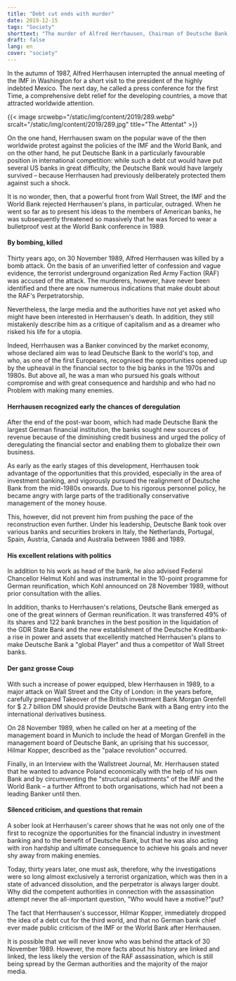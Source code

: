 ```yaml
---
title: "Debt cut ends with murder"
date: 2019-12-15
tags: "Society"
shorttext: "The murder of Alfred Herrhausen, Chairman of Deutsche Bank, was pushed to the RAF, but never solved."
draft: false
lang: en
cover: "society"
---
```


In the autumn of 1987, Alfred Herrhausen interrupted the annual meeting of the IMF in Washington for a short visit to the president of the highly indebted Mexico. The next day, he called a press conference for the first Time, a comprehensive debt relief for the developing countries, a move that attracted worldwide attention.

{{< image srcwebp="/static/img/content/2019/289.webp" srcalt="/static/img/content/2019/289.jpg" title="The Attentat" >}}

On the one hand, Herrhausen swam on the popular wave of the then worldwide protest against the policies of the IMF and the World Bank, and on the other hand, he put Deutsche Bank in a particularly favourable position in international competition: while such a debt cut would have put several US banks in great difficulty, the Deutsche Bank would have largely survived – because Herrhausen had previously deliberately protected them against such a shock.

It is no wonder, then, that a powerful front from Wall Street, the IMF and the World Bank rejected Herrhausen's plans, in particular, outraged. When he went so far as to present his ideas to the members of American banks, he was subsequently threatened so massively that he was forced to wear a bulletproof vest at the World Bank conference in 1989.

#### By bombing, killed

Thirty years ago, on 30 November 1989, Alfred Herrhausen was killed by a bomb attack. On the basis of an unverified letter of confession and vague evidence, the terrorist underground organization Red Army Faction (RAF) was accused of the attack. The murderers, however, have never been identified and there are now numerous indications that make doubt about the RAF's Perpetratorship.

Nevertheless, the large media and the authorities have not yet asked who might have been interested in Herrhausen's death. In addition, they still mistakenly describe him as a critique of capitalism and as a dreamer who risked his life for a utopia.

Indeed, Herrhausen was a Banker convinced by the market economy, whose declared aim was to lead Deutsche Bank to the world's top, and who, as one of the first Europeans, recognised the opportunities opened up by the upheaval in the financial sector to the big banks in the 1970s and 1980s. But above all, he was a man who pursued his goals without compromise and with great consequence and hardship and who had no Problem with making many enemies.

#### Herrhausen recognized early the chances of deregulation

After the end of the post-war boom, which had made Deutsche Bank the largest German financial institution, the banks sought new sources of revenue because of the diminishing credit business and urged the policy of deregulating the financial sector and enabling them to globalize their own business.

As early as the early stages of this development, Herrhausen took advantage of the opportunities that this provided, especially in the area of investment banking, and vigorously pursued the realignment of Deutsche Bank from the mid-1980s onwards. Due to his rigorous personnel policy, he became angry with large parts of the traditionally conservative management of the money house.

This, however, did not prevent him from pushing the pace of the reconstruction even further. Under his leadership, Deutsche Bank took over various banks and securities brokers in Italy, the Netherlands, Portugal, Spain, Austria, Canada and Australia between 1986 and 1989.

#### His excellent relations with politics

In addition to his work as head of the bank, he also advised Federal Chancellor Helmut Kohl and was instrumental in the 10-point programme for German reunification, which Kohl announced on 28 November 1989, without prior consultation with the allies. 

In addition, thanks to Herrhausen's relations, Deutsche Bank emerged as one of the great winners of German reunification. It was transferred 49% of its shares and 122 bank branches in the best position in the liquidation of the GDR State Bank and the new establishment of the Deutsche Kreditbank-a rise in power and assets that excellently matched Herrhausen's plans to make Deutsche Bank a "global Player" and thus a competitor of Wall Street banks.

#### Der ganz grosse Coup

With such a increase of power equipped, blew Herrhausen in 1989, to a major attack on Wall Street and the City of London: in the years before, carefully prepared Takeover of the British investment Bank Morgan Grenfell for $ 2.7 billion DM should provide Deutsche Bank with a Bang entry into the international derivatives business.

On 28 November 1989, when he called on her at a meeting of the management board in Munich to include the head of Morgan Grenfell in the management board of Deutsche Bank, an uprising that his successor, Hilmar Kopper, described as the "palace revolution" occurred.

Finally, in an Interview with the Wallstreet Journal, Mr. Herrhausen stated that he wanted to advance Poland economically with the help of his own Bank and by circumventing the "structural adjustments" of the IMF and the World Bank – a further Affront to both organisations, which had not been a leading Banker until then.

#### Silenced criticism, and questions that remain

A sober look at Herrhausen's career shows that he was not only one of the first to recognize the opportunities for the financial industry in investment banking and to the benefit of Deutsche Bank, but that he was also acting with iron hardship and ultimate consequence to achieve his goals and never shy away from making enemies.

Today, thirty years later, one must ask, therefore, why the investigations were so long almost exclusively a terrorist organization, which was then in a state of advanced dissolution, and the perpetrator is always larger doubt. Why did the competent authorities in connection with the assassination attempt never the all-important question, "Who would have a motive?"put?

The fact that Herrhausen's successor, Hilmar Kopper, immediately dropped the idea of a debt cut for the third world, and that no German bank chief ever made public criticism of the IMF or the World Bank after Herrhausen.

It is possible that we will never know who was behind the attack of 30 November 1989. However, the more facts about his history are linked and linked, the less likely the version of the RAF assassination, which is still being spread by the German authorities and the majority of the major media.
